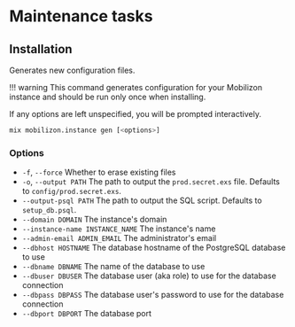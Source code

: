 # Maintenance tasks

## Installation

Generates new configuration files.

!!! warning
    This command generates configuration for your Mobilizon instance and should be run only once when installing. 

If any options are left unspecified, you will be prompted interactively.

```bash
mix mobilizon.instance gen [<options>]
```

### Options
* `-f`, `--force` Whether to erase existing files
* `-o`, `--output PATH` The path to output the `prod.secret.exs` file. Defaults to `config/prod.secret.exs`.
* `--output-psql PATH` The path to output the SQL script. Defaults to `setup_db.psql`.
* `--domain DOMAIN` The instance's domain
* `--instance-name INSTANCE_NAME` The instance's name
* `--admin-email ADMIN_EMAIL` The administrator's email
* `--dbhost HOSTNAME` The database hostname of the PostgreSQL database to use
* `--dbname DBNAME` The name of the database to use 
* `--dbuser DBUSER` The database user (aka role) to use for the database connection 
* `--dbpass DBPASS` The database user's password to use for the database connection 
* `--dbport DBPORT` The database port
